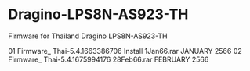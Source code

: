 # Dragino-LPS8N-AS923-TH

Firmware for Thailand Dragino LPS8N-AS923-TH

01 Firmware_ Thai-5.4.1663386706 Install 1Jan66.rar     JANUARY 2566
02 Firmware_ Thai-5.4.1675994176 28Feb66.rar            FEBRUARY 2566
